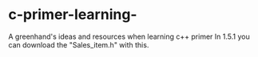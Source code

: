 # c-primer-learning-
A greenhand's ideas and resources when learning c++ primer
In 1.5.1 you can download the "Sales_item.h" with this.

